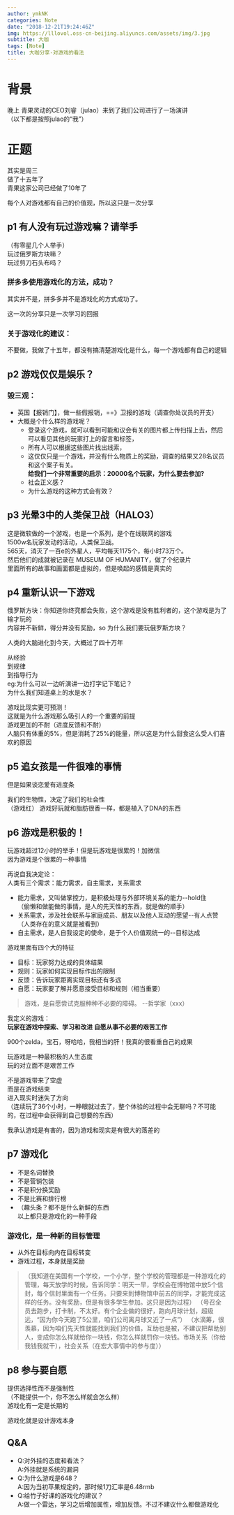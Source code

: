 ```yaml
---
author: ymkNK
categories: Note
date: "2018-12-21T19:24:46Z"
img: https://lllovol.oss-cn-beijing.aliyuncs.com/assets/img/3.jpg
subtitle: 大咖
tags: [Note]
title: 大咖分享-对游戏的看法
---
```

# 背景
晚上 青果灵动的CEO刘睿（julao）来到了我们公司进行了一场演讲  
（以下都是按照julao的“我”）

# 正题
其实是周三  
做了十五年了  
青果这家公司已经做了10年了  

每个人对游戏都有自己的价值观，所以这只是一次分享  

## p1 有人没有玩过游戏嘛？请举手
（有零星几个人举手）  
玩过俄罗斯方块嘛？  
玩过剪刀石头布吗？  

### 拼多多使用游戏化的方法，成功？
其实并不是，拼多多并不是游戏化的方式成功了。  

这一次的分享只是一次学习的回报  

### 关于游戏化的建议：
不要做，我做了十五年，都没有搞清楚游戏化是什么，每一个游戏都有自己的逻辑  

## p2 游戏仅仅是娱乐？
### 毁三观：
- 英国【报销门】，做一些假报销，==》卫报的游戏（调查你处议员的开支）
- 大概是个什么样的游戏呢？
  - 登录这个游戏，就可以看到可能和议会有关的图片都上传扫描上去，然后可以看见其他的玩家打上的留言和标签，
  - 所有人可以根据这些图片找出线索，
  - 这仅仅只是一个游戏，并没有什么物质上的奖励，调查的结果又28名议员和这个案子有关。  
**给我们一个非常重要的启示：20000名个玩家，为什么要去参加?**
  - 社会正义感？
  - 为什么游戏的这种方式会有效？

## p3 光晕3中的人类保卫战（HALO3）
这是微软做的一个游戏，也是一个系列，是个在线联网的游戏    
1500w名玩家发动的活动，人类保卫战。  
565天，消灭了一百e的外星人，平均每天1175个，每小时73万个。  
然后他们的成就被记录在 MUSEUM OF HUMANITY，做了个纪录片  
里面所有的故事和画面都是虚拟的，但是唤起的感情是真实的  

## p4 重新认识一下游戏  
俄罗斯方块：你知道你终究都会失败，这个游戏是没有胜利者的，这个游戏是为了输才玩的  
内容并不新鲜，得分并没有奖励，so 为什么我们要玩俄罗斯方块？  

人类的大脑进化到今天，大概过了四十万年  

从经验  
到规律  
到指导行为  
eg:为什么可以一边听演讲一边打字记下笔记？  
为什么我们知道桌上的水是水？  

游戏比现实更可预测！  
这就是为什么游戏那么吸引人的一个重要的前提  
游戏更加的不耐（进度反馈和不耐）  
人脑只有体重的5%，但是消耗了25%的能量，所以这是为什么甜食这么受人们喜欢的原因  

## p5 追女孩是一件很难的事情  
但是如果谈恋爱有进度条  

我们的生物性，决定了我们的社会性  
（游戏红）
游戏好玩就和脂肪很香一样，都是植入了DNA的东西  

## p6 游戏是积极的！  
玩游戏超过12小时的举手！但是玩游戏是很累的！加微信  
因为游戏是个很累的一种事情  

再说自我决定论：  
人类有三个需求：能力需求，自主需求，关系需求  

- 能力需求，又叫做掌控力，是积极处理与外部环境关系的能力--hold住  
（偷懒和做能做的事情，是人的先天性的东西，就是做的顺手）  
- 关系需求，涉及社会联系与家庭成员、朋友以及他人互动的愿望--有人点赞  
（人类存在的意义就是被看到）  
- 自主需求，是人自我设定的使命，是于个人价值观统一的--目标达成  

游戏里面有四个大的特征  
- 目标：玩家努力达成的具体结果
- 规则：玩家如何实现目标作出的限制
- 反馈：告诉玩家距离实现目标还有多远
- 自愿：玩家要了解并愿意接受目标和规则（相当重要）  

> 游戏，是自愿尝试克服种种不必要的障碍。
--哲学家（xxx）  

我定义的游戏：  
**玩家在游戏中探索、学习和改进
自愿从事不必要的艰苦工作**  

900个zelda，宝石，呀哈哈，我相当的肝！我真的很看重自己的成果  

玩游戏是一种最积极的人生态度  
玩的对立面不是艰苦工作  

不是游戏带来了空虚  
而是在游戏结束  
进入现实时迷失了方向  
（连续玩了36个小时，一睁眼就过去了，整个体验的过程中会无聊吗？不可能的，在过程中会获得到自己想要的东西）  

我承认游戏是有害的，因为游戏和现实是有很大的落差的  

## p7 游戏化
- 不是名词替换
- 不是营销包装
- 不是积分换奖励
- 不是比赛和排行榜
- （趣头条？都不是什么新鲜的东西  
以上都只是游戏化的一种手段

### 游戏化，是一种新的目标管理
- 从外在目标向内在目标转变
- 游戏过程，本身就是奖励
>（我知道在美国有一个学校，一个小学，整个学校的管理都是一种游戏化的管理，每天放学的时候，告诉同学：明天一早，学校会在博物馆中放5个信封，每个信封里面有一个任务。只要来到博物馆中前五的同学，才能完成这样的任务。没有奖励，但是有很多学生参加。这只是因为过程）
（号召全员去跑步，打卡制，不太好。有个企业做的很好，跑向月球计划，超级远，“因为你今天跑了5公里，咱们公司离月球又近了一点”）
（水滴筹，很羡慕，因为咱们先天性就能找到我们的价值，互助也是被，不建议把帮助别人，变成你怎么样就给你一块钱，你怎么样就罚你一块钱。市场关系（你给我钱我就干），社会关系（在宏大事情中的参与度））

## p8 参与要自愿
提供选择性而不是强制性  
（不能提供一个，你不怎么样就会怎么样）  
游戏化有一定是长期的  

游戏化就是设计游戏本身  

## Q&A
- Q:对外挂的态度和看法？   
A:外挂就是系统的漏洞  
- Q:为什么游戏是648？  
A:因为当初苹果规定的，那时候1刀汇率是6.48rmb
- Q:给竹子好课的游戏化的建议？  
A:做一个雷达，学习之后增加属性，增加反馈。不过不建议什么都做游戏化
